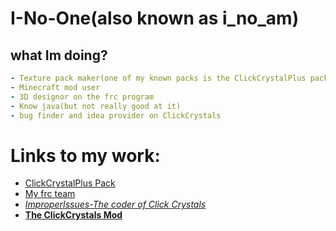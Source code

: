 # I-No-One(also known as i_no_am)
## what Im doing?
```yml
- Texture pack maker(one of my known packs is the ClickCrystalPlus pack)
- Minecraft mod user
- 3D designor on the frc program
- Know java(but not really good at it)
- bug finder and idea provider on ClickCrystals
```
# Links to my work:
- [ClickCrystalPlus Pack](https://modrinth.com/resourcepack/clickcrystalplus-pack)
- [My frc team](https://excaliburfrc.github.io/)
- [*ImproperIssues-The coder of Click Crystals*](https://github.com/ItziSpyder)
- [**The ClickCrystals Mod**](https://github.com/ItziSpyder/ClickCrystals)
  
  


